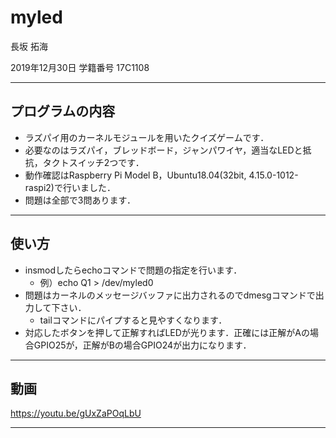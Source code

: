 # myled

長坂 拓海

2019年12月30日
学籍番号 17C1108

---

## プログラムの内容

* ラズパイ用のカーネルモジュールを用いたクイズゲームです．
* 必要なのはラズパイ，ブレッドボード，ジャンパワイヤ，適当なLEDと抵抗，タクトスイッチ2つです．
* 動作確認はRaspberry Pi Model B，Ubuntu18.04(32bit, 4.15.0-1012-raspi2)で行いました．
* 問題は全部で3問あります．

---

## 使い方

* insmodしたらechoコマンドで問題の指定を行います．
  * 例）echo Q1 > /dev/myled0
* 問題はカーネルのメッセージバッファに出力されるのでdmesgコマンドで出力して下さい．
  * tailコマンドにパイプすると見やすくなります．
* 対応したボタンを押して正解すればLEDが光ります．正確には正解がAの場合GPIO25が，正解がBの場合GPIO24が出力になります．

---

## 動画
https://youtu.be/gUxZaPOqLbU

---
